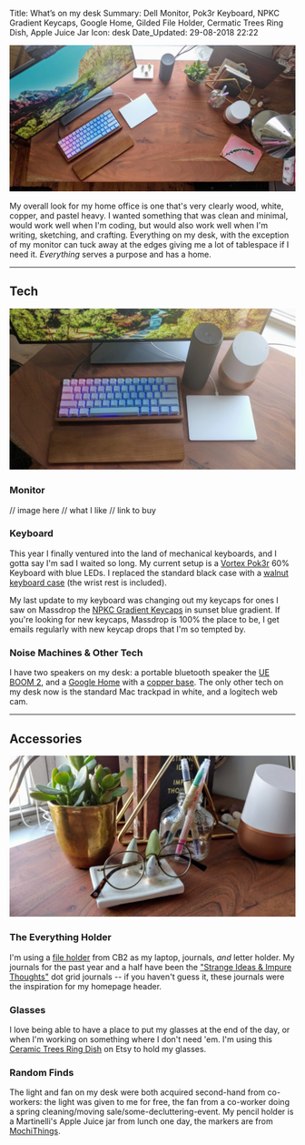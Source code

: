 Title:          What’s on my desk
Summary:        Dell Monitor, Pok3r Keyboard, NPKC Gradient Keycaps, Google Home, Gilded File Holder, Cermatic Trees Ring Dish, Apple Juice Jar
Icon:           desk
Date_Updated:   29-08-2018 22:22

<img alt="Desk" src="/static/images/posts/desk/desk-29082018.jpg" class="img--block">

My overall look for my home office is one that's very clearly wood, white, copper, and pastel heavy. I wanted something that was clean and minimal, would work well when I'm coding, but would also work well when I'm writing, sketching, and crafting. Everything on my desk, with the exception of my monitor can tuck away at the edges giving me a lot of tablespace if I need it. _Everything_ serves a purpose and has a home.

---

## Tech
<img alt="Desk tech" src="/static/images/posts/desk/desk-tech-29082018.jpg" class="img--block">

### Monitor
// image here
// what I like
// link to buy

### Keyboard
This year I finally ventured into the land of mechanical keyboards, and I gotta say I'm sad I waited so long. My current setup is a [Vortex Pok3r](https://mechanicalkeyboards.com/shop/index.php?l=product_list&c=165) 60% Keyboard with blue LEDs. I replaced the standard black case with a [walnut keyboard case](https://www.amazon.com/Wooden-Mechanical-Gaming-Keyboard-Compatible/dp/B06ZYMCJBR) (the wrist rest is included).

My last update to my keyboard was changing out my keycaps for ones I saw on Massdrop the [NPKC Gradient Keycaps](https://www.massdrop.com/buy/npkc-gradient-keycap-set) in sunset blue gradient. If you're looking for new keycaps, Massdrop is 100% the place to be, I get emails regularly with new keycap drops that I'm so tempted by.

### Noise Machines & Other Tech
I have two speakers on my desk: a portable bluetooth speaker the [UE BOOM 2](https://www.ultimateears.com/en-us/wireless-speakers/boom-2.html), and a [Google Home](https://store.google.com/us/product/google_home?hl=en-US) with a [copper base](https://store.google.com/us/config/google_home_base?hl=en-US). The only other tech on my desk now is the standard Mac trackpad in white, and a logitech web cam.

---

## Accessories
<img alt="Desk accessories" src="/static/images/posts/desk/desk-accessories-29082018.jpg" class="img--block">

### The Everything Holder
I'm using a [file holder](https://www.cb2.com/gilded-file-holder/s117718) from CB2 as my laptop, journals, _and_ letter holder. My journals for the past year and a half have been the ["Strange Ideas & Impure Thoughts"](https://www.mincingmockingbird.com/products/strange-ideas-impure-thoughts-journal) dot grid journals -- if you haven't guess it, these journals were the inspiration for my homepage header.

### Glasses
I love being able to have a place to put my glasses at the end of the day, or when I'm working on something where I don't need 'em. I'm using this [Ceramic Trees Ring Dish](https://www.etsy.com/listing/276271074/ceramic-trees-ring-dish-trees-jewerlry) on Etsy to hold my glasses.

### Random Finds
The light and fan on my desk were both acquired second-hand from co-workers: the light was given to me for free, the fan from a co-worker doing a spring cleaning/moving sale/some-decluttering-event. My pencil holder is a Martinelli's Apple Juice jar from lunch one day, the markers are from [MochiThings](https://shop.mochithings.com/).
